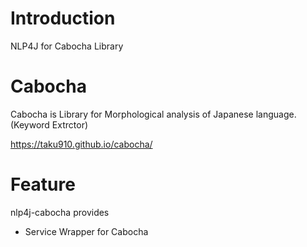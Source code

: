 # Introduction 

NLP4J for Cabocha Library

# Cabocha

Cabocha is Library for Morphological analysis of Japanese language. (Keyword Extrctor)

https://taku910.github.io/cabocha/

# Feature

nlp4j-cabocha provides
- Service Wrapper for Cabocha

